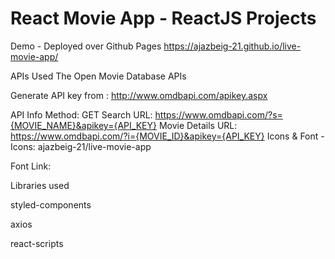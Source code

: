 # React Movie App - ReactJS Projects

Demo - Deployed over Github Pages
https://ajazbeig-21.github.io/live-movie-app/

APIs Used
The Open Movie Database APIs

Generate API key from : http://www.omdbapi.com/apikey.aspx

API Info
Method: GET
Search URL: https://www.omdbapi.com/?s={MOVIE_NAME}&apikey={API_KEY}
Movie Details URL: https://www.omdbapi.com/?i={MOVIE_ID}&apikey={API_KEY}
Icons & Font -
Icons: ajazbeig-21/live-movie-app


Font Link: <link href="https://fonts.googleapis.com/css2?family=Josefin+Sans&display=swap" rel="stylesheet">


Libraries used

styled-components

axios

react-scripts

